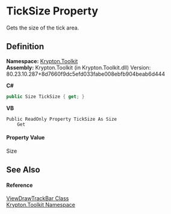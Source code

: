 # TickSize Property


Gets the size of the tick area.



## Definition
**Namespace:** <a href="79d2eac2-21f4-54ff-7552-b20c33c30600.md">Krypton.Toolkit</a>  
**Assembly:** Krypton.Toolkit (in Krypton.Toolkit.dll) Version: 80.23.10.287+8d7660f9dc5efd033fabe008ebfb904beab6d444

**C#**
``` C#
public Size TickSize { get; }
```
**VB**
``` VB
Public ReadOnly Property TickSize As Size
	Get
```



#### Property Value
Size

## See Also


#### Reference
<a href="c4fe8079-0665-3daa-3153-8c8189a39b91.md">ViewDrawTrackBar Class</a>  
<a href="79d2eac2-21f4-54ff-7552-b20c33c30600.md">Krypton.Toolkit Namespace</a>  

